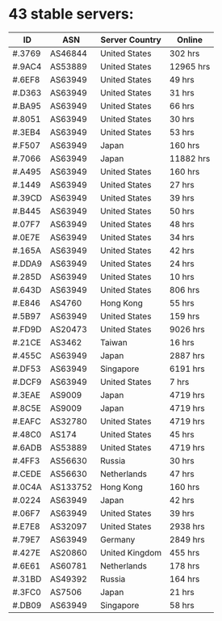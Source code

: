 # 43 stable servers:

| ID | ASN | Server Country | Online |
| ------ | ------ | ------ | ------ |
| #.3769 | AS46844 | United States | 302 hrs |
| #.9AC4 | AS53889 | United States | 12965 hrs |
| #.6EF8 | AS63949 | United States | 49 hrs |
| #.D363 | AS63949 | United States | 31 hrs |
| #.BA95 | AS63949 | United States | 66 hrs |
| #.8051 | AS63949 | United States | 30 hrs |
| #.3EB4 | AS63949 | United States | 53 hrs |
| #.F507 | AS63949 | Japan | 160 hrs |
| #.7066 | AS63949 | Japan | 11882 hrs |
| #.A495 | AS63949 | United States | 160 hrs |
| #.1449 | AS63949 | United States | 27 hrs |
| #.39CD | AS63949 | United States | 39 hrs |
| #.B445 | AS63949 | United States | 50 hrs |
| #.07F7 | AS63949 | United States | 48 hrs |
| #.0E7E | AS63949 | United States | 34 hrs |
| #.165A | AS63949 | United States | 42 hrs |
| #.DDA9 | AS63949 | United States | 24 hrs |
| #.285D | AS63949 | United States | 10 hrs |
| #.643D | AS63949 | United States | 806 hrs |
| #.E846 | AS4760 | Hong Kong | 55 hrs |
| #.5B97 | AS63949 | United States | 159 hrs |
| #.FD9D | AS20473 | United States | 9026 hrs |
| #.21CE | AS3462 | Taiwan | 16 hrs |
| #.455C | AS63949 | Japan | 2887 hrs |
| #.DF53 | AS63949 | Singapore | 6191 hrs |
| #.DCF9 | AS63949 | United States | 7 hrs |
| #.3EAE | AS9009 | Japan | 4719 hrs |
| #.8C5E | AS9009 | Japan | 4719 hrs |
| #.EAFC | AS32780 | United States | 4719 hrs |
| #.48C0 | AS174 | United States | 45 hrs |
| #.6ADB | AS53889 | United States | 4719 hrs |
| #.4FF3 | AS56630 | Russia | 30 hrs |
| #.CEDE | AS56630 | Netherlands | 47 hrs |
| #.0C4A | AS133752 | Hong Kong | 160 hrs |
| #.0224 | AS63949 | Japan | 42 hrs |
| #.06F7 | AS63949 | United States | 39 hrs |
| #.E7E8 | AS32097 | United States | 2938 hrs |
| #.79E7 | AS63949 | Germany | 2849 hrs |
| #.427E | AS20860 | United Kingdom | 455 hrs |
| #.6E61 | AS60781 | Netherlands | 178 hrs |
| #.31BD | AS49392 | Russia | 164 hrs |
| #.3FC0 | AS7506 | Japan | 21 hrs |
| #.DB09 | AS63949 | Singapore | 58 hrs |

